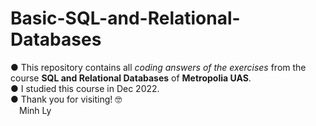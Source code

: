 # Basic-SQL-and-Relational-Databases
● This repository contains all _coding answers of the exercises_ from the course **SQL and Relational Databases** of **Metropolia UAS**.\
● I studied this course in Dec 2022.\
● Thank you for visiting! 🤓\
&emsp;Minh Ly

